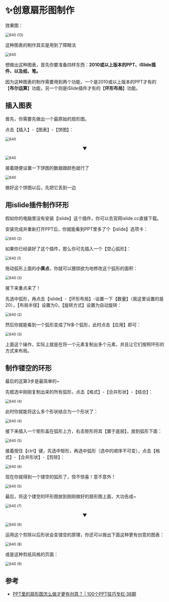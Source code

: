 # ✨创意扇形图制作

效果图：

<img src=".\img\640 (13).jpg" alt="640 (13)" style="zoom:80%;" />

这种图表的制作其实是用到了障眼法

<img src=".\img\640.gif" alt="640" style="zoom:80%;" />

想做出这种图表，首先你要准备四样东西：**2010或以上版本的PPT、iSlide插件、以及纸、笔。**



因为这种图表的制作需要用到两个功能，一个是2010或以上版本的PPT才有的【**布尔运算**】功能，另一个则是iSlide插件才有的【**环形布局**】功能。

## **插入图表**

兽先，你需要先做出一个最原始的扇形图。

点击【插入】-【图表】-【饼图】：

<img src=".\img\640.jpg" alt="640" style="zoom:80%;" />

<p align="center">▼</p>

<img src=".\img\640.webp" alt="640" style="zoom:80%;" />

接着随便设置一下饼图的数据跟颜色就行了

<img src=".\img\640.png" alt="640" style="zoom:80%;" />

做好这个饼图以后，先把它丢到一边

## **用islide插件制作环形**

假如你的电脑里没有安装【islide】这个插件，你可以去官网islide.cc直接下载。

安装完成并重新打开PPT后，你就能看到PPT里多了个【islide】选项卡：

<img src=".\img\640 (2).webp" alt="640 (2)" style="zoom:80%;" />

如果你已经装好了这个插件，那么你可先插入一个【空心弧形】：

<img src=".\img\640 (1).jpg" alt="640 (1)" style="zoom:80%;" />

拖动弧形上面的**小黄点**，你就可以猥琐欲为地修改这个弧形的面积：

<img src=".\img\640 (3).webp" alt="640 (3)" style="zoom:80%;" />

接下来重点来了！



先选中弧形，再点击【islide】-【环形布局】-设置一下【数量】（我这里设置的是20），【布局半径】设置为0，【旋转方式】设置为自动旋转：

<img src=".\img\640 (2).jpg" alt="640 (2)" style="zoom:80%;" />

然后你就能看到一个弧形变成了N多个弧形，此时点击【应用】即可：

<img src=".\img\640 (3).jpg" alt="640 (3)" style="zoom:80%;" />

上面这个操作，实际上就是在将一个元素复制出多个元素，并且让它们按照环形的方式来布局。

## **制作镂空的环形**

最后的这第3步是最简单的~

先框选中刚刚复制出来的所有弧形，点击【格式】-【合并形状】-【结合】：

<img src=".\img\640 (4).webp" alt="640 (4)" style="zoom:80%;" />

此时你就能将这么多个形状结合为一个形状了：

<img src=".\img\640 (4).jpg" alt="640 (4)" style="zoom:80%;" />

接下来插入一个矩形盖在弧形上方，右击矩形将其【置于底层】，放到弧形下面：

<img src=".\img\640 (5).webp" alt="640 (5)" style="zoom:80%;" />

接着按住【ctrl】键，先选中矩形，再选中弧形（选中的顺序不可变），点击【格式】-【合并形状】-【剪除】：

<img src=".\img\640 (6).webp" alt="640 (6)" style="zoom:80%;" />

现在你就得到一个镂空的弧形了，惊不惊喜！意不意外！

<img src=".\img\640 (5).jpg" alt="640 (5)" style="zoom:80%;" />

最后，将这个镂空的环形图放到刚刚做好的扇形图上面，大功告成~

<img src=".\img\640 (7).webp" alt="640 (7)" style="zoom:80%;" />

<p align="center">▼</p>

<img src=".\img\640 (6).jpg" alt="640 (6)" style="zoom:80%;" />

运用这个剪除以后形状会变镂空的原理，你还可以做出下面这种更有创意的图表：

<img src=".\img\640 (8).webp" alt="640 (8)" style="zoom:80%;" />

或是这种剪纸风格的页面：

<img src=".\img\640 (9).webp" alt="640 (9)" style="zoom:80%;" />



## 参考

- <a href="https://mp.weixin.qq.com/s?__biz=MzI4MDAzMTQ4NA==&mid=2650373830&idx=1&sn=44723d44d10da7ac3515145d396ce710&chksm=f3b36755c4c4ee437c8512a11276428993aeadacce304f51514634233267084286eba7b90b2f&mpshare=1&scene=1&srcid=0722IA916quLAUlHuEsvj8f7&sharer_sharetime=1595432170145&sharer_shareid=a49666cf2c8d2905df9b2c542be3e8aa&key=1394210e71e96a22ab587a13feb11df202631f0ab7fbba9ff19e27e45081f961d62deaa118af608a47f84f1ca6d66e1d7c0048f9f4f69c44187121325c51449446ed04f3608ad9bfc369855ad1400877&ascene=1&uin=MzgxMzU5NzQ4&devicetype=Windows+10+x64&version=62090070&lang=zh_CN&exportkey=AzDbxYxX71%2BFDYVgxTxRKz8%3D&pass_ticket=ESqyxwn8xuGQjkDbdIg%2F8tp5fNnCq39JA6Z0ugdT%2B3odJ1WsLRFeNApeaG%2Bqq4js " target="_blank">PPT里的扇形图怎么做才更有创意？ | 100个PPT技巧专栏·38期</a> 